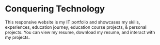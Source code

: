 # Conquering Technology
 This responsive website is my IT portfolio and showcases my skills, experiences, education journey, education course projects, & personal projects. You can view my resume, download my resume, and interact with my projects.
